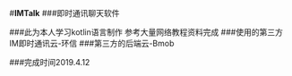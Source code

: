 #**IMTalk**
###即时通讯聊天软件

###此为本人学习kotlin语言制作 参考大量网络教程资料完成
###使用的第三方IM即时通讯云-环信
###第三方的后端云-Bmob

###完成时间2019.4.12
